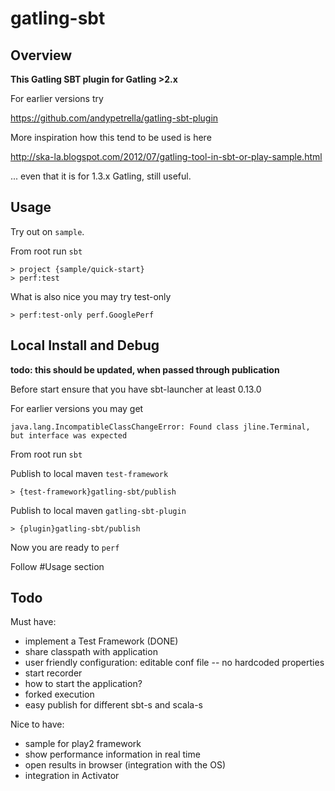 gatling-sbt
===========

Overview
--------

**This Gatling SBT plugin for Gatling >2.x**

For earlier versions try

https://github.com/andypetrella/gatling-sbt-plugin

More inspiration how this tend to be used is here

http://ska-la.blogspot.com/2012/07/gatling-tool-in-sbt-or-play-sample.html

... even that it is for 1.3.x Gatling, still useful.

Usage
-----

Try out on `sample`.

From root run `sbt`
```
> project {sample/quick-start}
> perf:test
```

What is also nice you may try test-only
```
> perf:test-only perf.GooglePerf
```

Local Install and Debug
-----------------------

**todo: this should be updated, when passed through publication**

Before start ensure that you have sbt-launcher at least 0.13.0

For earlier versions you may get
```
java.lang.IncompatibleClassChangeError: Found class jline.Terminal, but interface was expected
```

From root run `sbt`

Publish to local maven `test-framework`
```
> {test-framework}gatling-sbt/publish
```

Publish to local maven `gatling-sbt-plugin`
```
> {plugin}gatling-sbt/publish
```

Now you are ready to `perf`

Follow #Usage section

Todo
----

Must have:
* implement a Test Framework (DONE)
* share classpath with application
* user friendly configuration: editable conf file -- no hardcoded properties
* start recorder
* how to start the application?
* forked execution
* easy publish for different sbt-s and scala-s

Nice to have:
* sample for play2 framework
* show performance information in real time
* open results in browser (integration with the OS)
* integration in Activator
